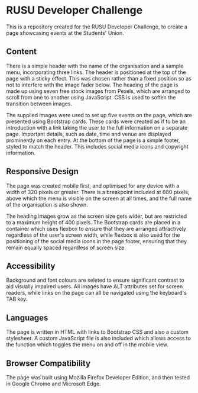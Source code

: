 # RUSU Developer Challenge

This is a repository created for the RUSU Developer Challenge, to create a page showcasing events at the Students' Union.

## Content

There is a simple header with the name of the organisation and a sample menu, incorporating three links. The header is positioned at the top of the page with a sticky effect.  This was chosen rather than a fixed position so as not to interfere with the image fader below. The heading of the page is made up using seven free stock images from Pexels, which are arranged to scroll from one to another using JavaScript. CSS is used to soften the transition between images.

The supplied images were used to set up five events on the page, which are presented using Bootstrap cards. These cards were created as if to be an introduction with a link taking the user to the full information on a separate page. Important details, such as date, time and venue are displayed prominently on each entry.  At the bottom of the page is a simple footer, styled to match the header. This includes social media icons and copyright information.

## Responsive Design

The page was created mobile first, and optimised for any device with a width of 320 pixels or greater. There is a breakpoint included at 600 pixels, above which the menu is visible on the screen at all times, and the full name of the organisation is also shown.

The heading images grow as the screen size gets wider, but are restricted to a maximum height of 400 pixels. The Bootstrap cards are placed in a container which uses flexbox to ensure that they are arranged attractively regardless of the user's screen width, while flexbox is also used for the positioning of the social media icons in the page footer, ensuring that they remain equally spaced regardless of screen size.

## Accessibility

Background and font colours are seleted to ensure significant contrast to aid visually impaired users. All images have ALT attributes set for screen readers, while links on the page can all be navigated using the keyboard's TAB key.

## Languages

The page is written in HTML with links to Bootstrap CSS and also a custom stylesheet. A custom JavaScript file is also included which allows access to the function which toggles the menu on and off in the mobile view.

## Browser Compatibility

The page was built using Mozilla Firefox Developer Edition, and then tested in Google Chrome and Microsoft Edge.
